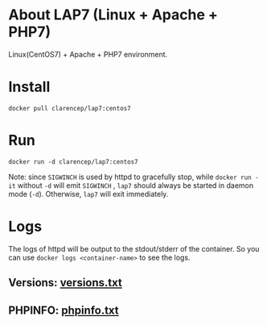 # About LAP7 (Linux + Apache + PHP7)

Linux(CentOS7) + Apache + PHP7 environment.

# Install

`docker pull clarencep/lap7:centos7`


# Run

`docker run -d clarencep/lap7:centos7`

Note: since `SIGWINCH` is used by httpd to gracefully stop, 
while `docker run -it` without `-d` will emit `SIGWINCH` , 
`lap7` should always be started in daemon mode (`-d`). 
Otherwise, `lap7` will exit immediately.

# Logs

The logs of httpd will be output to the stdout/stderr of the 
container. So you can use `docker logs <container-name>` to see the logs.


## Versions: [versions.txt](./versions.txt)

## PHPINFO: [phpinfo.txt](./phpinfo.txt)
